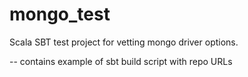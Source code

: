 # mongo_test

Scala SBT test project for vetting mongo driver options.

-- contains example of sbt build script with repo URLs
